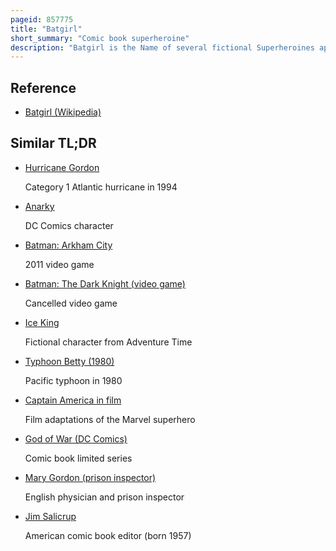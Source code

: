 ```yaml
---
pageid: 857775
title: "Batgirl"
short_summary: "Comic book superheroine"
description: "Batgirl is the Name of several fictional Superheroines appearing in american comic Books published by Dc Comics depicted as female Counterparts and Allies to batman. The Character betty Kane was introduced into Publication as Bat Girl in 1961 by Bill Finger and sheldon Moldoff and was replaced by barbara Gordon who became the iconic Batgirl in 1967. The Character debuted in Detective Comics # 359 by Writer Gardner Fox and artist Carmine Infantino, introduced as the niece/adoptive Daughter of Police Commissioner James Gordon."
---
```


## Reference

- [Batgirl (Wikipedia)](https://en.wikipedia.org/?curid=857775)

## Similar TL;DR

- [Hurricane Gordon](/tldr/en/hurricane-gordon)

  Category 1 Atlantic hurricane in 1994

- [Anarky](/tldr/en/anarky)

  DC Comics character

- [Batman: Arkham City](/tldr/en/batman-arkham-city)

  2011 video game

- [Batman: The Dark Knight (video game)](/tldr/en/batman-the-dark-knight-video-game)

  Cancelled video game

- [Ice King](/tldr/en/ice-king)

  Fictional character from Adventure Time

- [Typhoon Betty (1980)](/tldr/en/typhoon-betty-1980)

  Pacific typhoon in 1980

- [Captain America in film](/tldr/en/captain-america-in-film)

  Film adaptations of the Marvel superhero

- [God of War (DC Comics)](/tldr/en/god-of-war-dc-comics)

  Comic book limited series

- [Mary Gordon (prison inspector)](/tldr/en/mary-gordon-prison-inspector)

  English physician and prison inspector

- [Jim Salicrup](/tldr/en/jim-salicrup)

  American comic book editor (born 1957)
